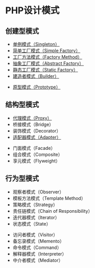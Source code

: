 # PHP设计模式

## 创建型模式

* [单例模式（Singleton）](https://github.com/chenjiacheng/PHP-Design-Patterns/tree/master/Creational/Singleton)
* [简单工厂模式（Simple Factory）](https://github.com/chenjiacheng/PHP-Design-Patterns/tree/master/Creational/SimpleFactory)
* [工厂方法模式（Factory Method）](https://github.com/chenjiacheng/PHP-Design-Patterns/tree/master/Creational/FactoryMethod)
* [抽象工厂模式（Abstract Factory）](https://github.com/chenjiacheng/PHP-Design-Patterns/tree/master/Creational/AbstractFactory)
* [静态工厂模式（Static Factory）](https://github.com/chenjiacheng/PHP-Design-Patterns/tree/master/Creational/StaticFactory)
* [建造者模式（Builder）](https://github.com/chenjiacheng/PHP-Design-Patterns/tree/master/Creational/Builder)
- [原型模式（Prototype）](https://github.com/chenjiacheng/PHP-Design-Patterns/tree/master/Creational/Prototype)

## 结构型模式

* [代理模式（Proxy）](https://github.com/chenjiacheng/PHP-Design-Patterns/tree/master/Structural/Proxy)
* 桥接模式（Bridge）
* 装饰模式（Decorator）
* [适配器模式（Adapter）](https://github.com/chenjiacheng/PHP-Design-Patterns/tree/master/Structural/Adapter)
- 门面模式（Facade）
- 组合模式（Composite）
- 享元模式（Flyweight）

## 行为型模式

* 观察者模式（Observer）
* 模板方法模式（Template Method）
* 策略模式（Strategy）
* 责任链模式（Chain of Responsibility）
* 迭代器模式（Iterator）
* 状态模式（State）
- 访问者模式（Visitor）
- 备忘录模式（Memento）
- 命令模式（Command）
- 解释器模式（Interpreter）
- 中介者模式（Mediator）